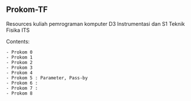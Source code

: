 Prokom-TF
---------
Resources kuliah pemrograman komputer D3 Instrumentasi dan S1 Teknik Fisika ITS

Contents:

    - Prokom 0
    - Prokom 1
    - Prokom 2
    - Prokom 3
    - Prokom 4
    - Prokom 5 : Parameter, Pass-by
    - Prokom 6 :
    - Prokom 7 :
    - Prokom 8

